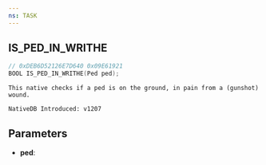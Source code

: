 ```yaml
---
ns: TASK
---
```

## IS_PED_IN_WRITHE

```c
// 0xDEB6D52126E7D640 0x09E61921
BOOL IS_PED_IN_WRITHE(Ped ped);
```

```
This native checks if a ped is on the ground, in pain from a (gunshot) wound.

NativeDB Introduced: v1207
```

## Parameters
* **ped**:
